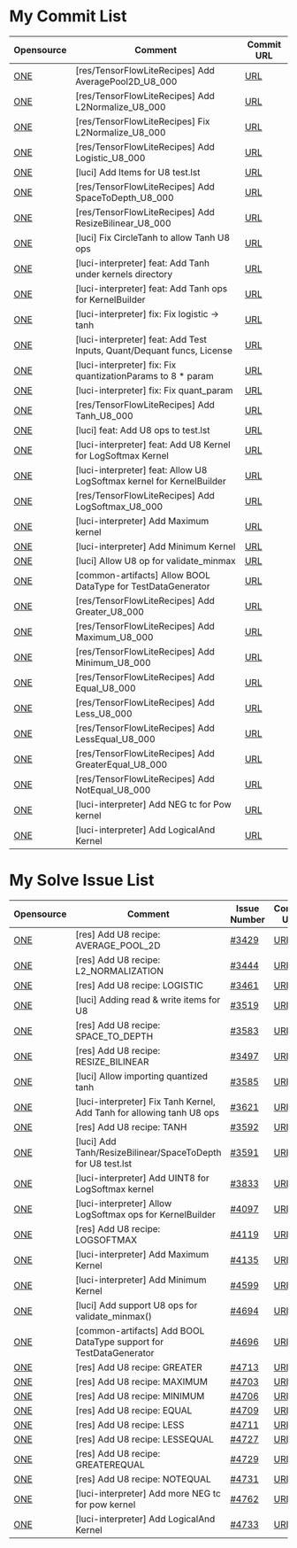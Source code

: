 # My Commit List
|Opensource|Comment|Commit URL|
|-|-|-|
|[ONE](https://github.com/Samsung/ONE)|[res/TensorFlowLiteRecipes] Add AveragePool2D_U8_000|[URL](https://github.com/Samsung/ONE/commit/b9407ca621000728082645179a8ae6752f6ce911)|
|[ONE](https://github.com/Samsung/ONE)|[res/TensorFlowLiteRecipes] Add L2Normalize_U8_000|[URL](https://github.com/Samsung/ONE/commit/7c5f0cd9603f4d7687df945dd17ce4fd7f517956)|
|[ONE](https://github.com/Samsung/ONE)|[res/TensorFlowLiteRecipes] Fix L2Normalize_U8_000|[URL](https://github.com/Samsung/ONE/commit/f32d4fe2a0588c92d4f1ad04389d6f823d2478c1)|
|[ONE](https://github.com/Samsung/ONE)|[res/TensorFlowLiteRecipes] Add Logistic_U8_000|[URL](https://github.com/Samsung/ONE/commit/1908094b275ccc68808a11169ccfdb4fd1d0203f)|
|[ONE](https://github.com/Samsung/ONE)|[luci] Add Items for U8 test.lst|[URL](https://github.com/Samsung/ONE/commit/92a9662dd44a0b7223d91fcced15e5a818f1b516)|
|[ONE](https://github.com/Samsung/ONE)|[res/TensorFlowLiteRecipes] Add SpaceToDepth_U8_000|[URL](https://github.com/Samsung/ONE/commit/0c7387ec7780b4f761bd5826b0ef284a17e5d3c1)|
|[ONE](https://github.com/Samsung/ONE)|[res/TensorFlowLiteRecipes] Add ResizeBilinear_U8_000|[URL](https://github.com/Samsung/ONE/commit/ddc8c918f0c183962cc47bdcf400178bc0fb3c75)|
|[ONE](https://github.com/Samsung/ONE)|[luci] Fix CircleTanh to allow Tanh U8 ops|[URL](https://github.com/Samsung/ONE/commit/3d6361f2dc27dc2d83dfebc9dcdadc1b09e4f601)|
|[ONE](https://github.com/Samsung/ONE)|[luci-interpreter] feat: Add Tanh under kernels directory|[URL](https://github.com/Samsung/ONE/commit/9177a02315ef2f64ca74408a9493f34d793d9773)|
|[ONE](https://github.com/Samsung/ONE)|[luci-interpreter] feat: Add Tanh ops for KernelBuilder|[URL](https://github.com/Samsung/ONE/commit/c3814ad045f80705f2eb273216c762af4f425d4d)|
|[ONE](https://github.com/Samsung/ONE)|[luci-interpreter] fix: Fix logistic -> tanh|[URL](https://github.com/Samsung/ONE/commit/440e2911cf16a50e29d77c70dcd2bd5a707b2474)|
|[ONE](https://github.com/Samsung/ONE)|[luci-interpreter] feat: Add Test Inputs, Quant/Dequant funcs, License|[URL](https://github.com/Samsung/ONE/commit/c885c4f557f1caf3246c9f2ee107130e3c8b77eb)|
|[ONE](https://github.com/Samsung/ONE)|[luci-interpreter] fix: Fix quantizationParams to 8 * param|[URL](https://github.com/Samsung/ONE/commit/ca9014ac1bdefb81415214beb1f69761c34c89d6)|
|[ONE](https://github.com/Samsung/ONE)|[luci-interpreter] fix: Fix quant_param|[URL](https://github.com/Samsung/ONE/commit/3151f2235efc013f9557329838f8d198b7e556ff)|
|[ONE](https://github.com/Samsung/ONE)|[res/TensorFlowLiteRecipes] Add Tanh_U8_000|[URL](https://github.com/Samsung/ONE/commit/f943b320908b398dd5a4a1691b4f425ee3ea138a)|
|[ONE](https://github.com/Samsung/ONE)|[luci] feat: Add U8 ops to test.lst|[URL](https://github.com/Samsung/ONE/commit/6874100a5e32befb9c459c0aca62d836fa088655)|
|[ONE](https://github.com/Samsung/ONE)|[luci-interpreter] feat: Add U8 Kernel for LogSoftmax Kernel|[URL](https://github.com/Samsung/ONE/commit/6c5706a155ff1c204abb7c0b0593b988ecd612c7)|
|[ONE](https://github.com/Samsung/ONE)|[luci-interpreter] feat: Allow U8 LogSoftmax kernel for KernelBuilder|[URL](https://github.com/Samsung/ONE/commit/59d800b9c95a9fc81f2904cf3418befaaa7fb676)|
|[ONE](https://github.com/Samsung/ONE)|[res/TensorFlowLiteRecipes] Add LogSoftmax_U8_000|[URL](https://github.com/Samsung/ONE/commit/0cc8ceb5b65fef0bf33bc19d1adc55dd9f53de05)|
|[ONE](https://github.com/Samsung/ONE)|[luci-interpreter] Add Maximum kernel|[URL](https://github.com/Samsung/ONE/commit/5376907f0bdeccc0ca3a79dccd1b8b2372c430d7)|
|[ONE](https://github.com/Samsung/ONE)|[luci-interpreter] Add Minimum Kernel|[URL](https://github.com/Samsung/ONE/commit/928e09fe93668316da8f756b0bfe30a2d27b486a)|
|[ONE](https://github.com/Samsung/ONE)|[luci] Allow U8 op for validate_minmax|[URL](https://github.com/Samsung/ONE/commit/0020355b86aa7018797d359f3f29634dff556ff4)|
|[ONE](https://github.com/Samsung/ONE)|[common-artifacts] Allow BOOL DataType for TestDataGenerator|[URL](https://github.com/Samsung/ONE/commit/85285ba2b024f0751d92355bd355a7594640a9bf)|
|[ONE](https://github.com/Samsung/ONE)|[res/TensorFlowLiteRecipes] Add Greater_U8_000|[URL](https://github.com/Samsung/ONE/commit/b5115c7ed3de4fc3ffd40aeede8946396f9a45e3)|
|[ONE](https://github.com/Samsung/ONE)|[res/TensorFlowLiteRecipes] Add Maximum_U8_000|[URL](https://github.com/Samsung/ONE/commit/69edd545b6b8a24d259629107002d0a51fcc8a28)|
|[ONE](https://github.com/Samsung/ONE)|[res/TensorFlowLiteRecipes] Add Minimum_U8_000|[URL](https://github.com/Samsung/ONE/commit/17d171e0704d1b641b78a06f2e45f4e6155a080d)|
|[ONE](https://github.com/Samsung/ONE)|[res/TensorFlowLiteRecipes] Add Equal_U8_000|[URL](https://github.com/Samsung/ONE/commit/0a3d73c38608dbe997222243023150b05a02132e)|
|[ONE](https://github.com/Samsung/ONE)|[res/TensorFlowLiteRecipes] Add Less_U8_000|[URL](https://github.com/Samsung/ONE/commit/9fa38fa2a0c5fb8cda6245f1c151388b4d330ef6)|
|[ONE](https://github.com/Samsung/ONE)|[res/TensorFlowLiteRecipes] Add LessEqual_U8_000|[URL](https://github.com/Samsung/ONE/commit/2a86b461256aea38fd16dc1fb5a3ad624348a0d7)|
|[ONE](https://github.com/Samsung/ONE)|[res/TensorFlowLiteRecipes] Add GreaterEqual_U8_000|[URL](https://github.com/Samsung/ONE/commit/2bd95e229a1104ca9c7895ccdd32ce7ffcc81894)|
|[ONE](https://github.com/Samsung/ONE)|[res/TensorFlowLiteRecipes] Add NotEqual_U8_000|[URL](https://github.com/Samsung/ONE/commit/a0b5e3fa85d7140f8c36ba99687e313298a05ade)|
|[ONE](https://github.com/Samsung/ONE)|[luci-interpreter] Add NEG tc for Pow kernel|[URL](https://github.com/Samsung/ONE/commit/088a7a443166361da771efd589d9cd694790ed61)|
|[ONE](https://github.com/Samsung/ONE)|[luci-interpreter] Add LogicalAnd Kernel|[URL](https://github.com/Samsung/ONE/commit/cc9ca8485b02315f1476b1dab17407e64cceae0a)|


# My Solve Issue List
|Opensource|Comment|Issue Number|Commit URL|
|-|-|-|-|
|[ONE](https://github.com/Samsung/ONE)|[res] Add U8 recipe: AVERAGE_POOL_2D|[#3429](https://github.com/Samsung/ONE/issues/3429)|[URL](https://github.com/Samsung/ONE/commit/b9407ca621000728082645179a8ae6752f6ce911)|
|[ONE](https://github.com/Samsung/ONE)|[res] Add U8 recipe: L2_NORMALIZATION|[#3444](https://github.com/Samsung/ONE/issues/3444)|[URL](https://github.com/Samsung/ONE/commit/7c5f0cd9603f4d7687df945dd17ce4fd7f517956)|
|[ONE](https://github.com/Samsung/ONE)|[res] Add U8 recipe: LOGISTIC|[#3461](https://github.com/Samsung/ONE/issues/3461)|[URL](https://github.com/Samsung/ONE/commit/1908094b275ccc68808a11169ccfdb4fd1d0203f)|
|[ONE](https://github.com/Samsung/ONE)|[luci] Adding read & write items for U8|[#3519](https://github.com/Samsung/ONE/issues/3519)|[URL](https://github.com/Samsung/ONE/commit/92a9662dd44a0b7223d91fcced15e5a818f1b516)|
|[ONE](https://github.com/Samsung/ONE)|[res] Add U8 recipe: SPACE_TO_DEPTH|[#3583](https://github.com/Samsung/ONE/issues/3583)|[URL](https://github.com/Samsung/ONE/commit/https://github.com/Samsung/ONE/commit/0c7387ec7780b4f761bd5826b0ef284a17e5d3c1)|
|[ONE](https://github.com/Samsung/ONE)|[res] Add U8 recipe: RESIZE_BILINEAR|[#3497](https://github.com/Samsung/ONE/issues/3497)|[URL](https://github.com/Samsung/ONE/commit/ddc8c918f0c183962cc47bdcf400178bc0fb3c75)|
|[ONE](https://github.com/Samsung/ONE)|[luci] Allow importing quantized tanh|[#3585](https://github.com/Samsung/ONE/issues/3585)|[URL](https://github.com/Samsung/ONE/commit/3d6361f2dc27dc2d83dfebc9dcdadc1b09e4f601)|
|[ONE](https://github.com/Samsung/ONE)|[luci-interpreter] Fix Tanh Kernel, Add Tanh for allowing tanh U8 ops|[#3621](https://github.com/Samsung/ONE/issues/3621)|[URL](https://github.com/Samsung/ONE/commit/9177a02315ef2f64ca74408a9493f34d793d9773)|
|[ONE](https://github.com/Samsung/ONE)|[res] Add U8 recipe: TANH|[#3592](https://github.com/Samsung/ONE/issues/3592)|[URL](https://github.com/Samsung/ONE/commit/f943b320908b398dd5a4a1691b4f425ee3ea138a)|
|[ONE](https://github.com/Samsung/ONE)|[luci] Add Tanh/ResizeBilinear/SpaceToDepth for U8 test.lst|[#3591](https://github.com/Samsung/ONE/issues/3591)|[URL](https://github.com/Samsung/ONE/commit/6874100a5e32befb9c459c0aca62d836fa088655)|
|[ONE](https://github.com/Samsung/ONE)|[luci-interpreter] Add UINT8 for LogSoftmax kernel|[#3833](https://github.com/Samsung/ONE/issues/3833)|[URL](https://github.com/Samsung/ONE/commit/6c5706a155ff1c204abb7c0b0593b988ecd612c7)|
|[ONE](https://github.com/Samsung/ONE)|[luci-interpreter] Allow LogSoftmax ops for KernelBuilder|[#4097](https://github.com/Samsung/ONE/issues/4097)|[URL](https://github.com/Samsung/ONE/commit/59d800b9c95a9fc81f2904cf3418befaaa7fb676)|
|[ONE](https://github.com/Samsung/ONE)|[res] Add U8 recipe: LOGSOFTMAX|[#4119](https://github.com/Samsung/ONE/issues/4119)|[URL](https://github.com/Samsung/ONE/commit/0cc8ceb5b65fef0bf33bc19d1adc55dd9f53de05)|
|[ONE](https://github.com/Samsung/ONE)|[luci-interpreter] Add Maximum Kernel|[#4135](https://github.com/Samsung/ONE/issues/4135)|[URL](https://github.com/Samsung/ONE/commit/5376907f0bdeccc0ca3a79dccd1b8b2372c430d7)|
|[ONE](https://github.com/Samsung/ONE)|[luci-interpreter] Add Minimum Kernel|[#4599](https://github.com/Samsung/ONE/issues/4599)|[URL](https://github.com/Samsung/ONE/commit/928e09fe93668316da8f756b0bfe30a2d27b486a)|
|[ONE](https://github.com/Samsung/ONE)|[luci] Add support U8 ops for validate_minmax()|[#4694](https://github.com/Samsung/ONE/issues/4694)|[URL](https://github.com/Samsung/ONE/commit/0020355b86aa7018797d359f3f29634dff556ff4)|
|[ONE](https://github.com/Samsung/ONE)|[common-artifacts] Add BOOL DataType support for TestDataGenerator|[#4696](https://github.com/Samsung/ONE/issues/4696)|[URL](https://github.com/Samsung/ONE/commit/85285ba2b024f0751d92355bd355a7594640a9bf)|
|[ONE](https://github.com/Samsung/ONE)|[res] Add U8 recipe: GREATER|[#4713](https://github.com/Samsung/ONE/issues/4713)|[URL](https://github.com/Samsung/ONE/commit/b5115c7ed3de4fc3ffd40aeede8946396f9a45e3)|
|[ONE](https://github.com/Samsung/ONE)|[res] Add U8 recipe: MAXIMUM|[#4703](https://github.com/Samsung/ONE/issues/4703)|[URL](https://github.com/Samsung/ONE/commit/69edd545b6b8a24d259629107002d0a51fcc8a28)|
|[ONE](https://github.com/Samsung/ONE)|[res] Add U8 recipe: MINIMUM|[#4706](https://github.com/Samsung/ONE/issues/4706)|[URL](https://github.com/Samsung/ONE/commit/17d171e0704d1b641b78a06f2e45f4e6155a080d)|
|[ONE](https://github.com/Samsung/ONE)|[res] Add U8 recipe: EQUAL|[#4709](https://github.com/Samsung/ONE/issues/4709)|[URL](https://github.com/Samsung/ONE/commit/0a3d73c38608dbe997222243023150b05a02132e)|
|[ONE](https://github.com/Samsung/ONE)|[res] Add U8 recipe: LESS|[#4711](https://github.com/Samsung/ONE/issues/4711)|[URL](https://github.com/Samsung/ONE/commit/9fa38fa2a0c5fb8cda6245f1c151388b4d330ef6)|
|[ONE](https://github.com/Samsung/ONE)|[res] Add U8 recipe: LESSEQUAL|[#4727](https://github.com/Samsung/ONE/issues/4727)|[URL](https://github.com/Samsung/ONE/commit/2a86b461256aea38fd16dc1fb5a3ad624348a0d7)|
|[ONE](https://github.com/Samsung/ONE)|[res] Add U8 recipe: GREATEREQUAL|[#4729](https://github.com/Samsung/ONE/issues/4729)|[URL](https://github.com/Samsung/ONE/commit/2bd95e229a1104ca9c7895ccdd32ce7ffcc81894)|
|[ONE](https://github.com/Samsung/ONE)|[res] Add U8 recipe: NOTEQUAL|[#4731](https://github.com/Samsung/ONE/issues/4731)|[URL](https://github.com/Samsung/ONE/commit/a0b5e3fa85d7140f8c36ba99687e313298a05ade)|
|[ONE](https://github.com/Samsung/ONE)|[luci-interpreter] Add more NEG tc for pow kernel|[#4762](https://github.com/Samsung/ONE/issues/4762)|[URL](https://github.com/Samsung/ONE/commit/088a7a443166361da771efd589d9cd694790ed61)|
|[ONE](https://github.com/Samsung/ONE)|[luci-interpreter] Add LogicalAnd Kernel|[#4733](https://github.com/Samsung/ONE/issues/4733)|[URL](https://github.com/Samsung/ONE/commit/cc9ca8485b02315f1476b1dab17407e64cceae0a)|